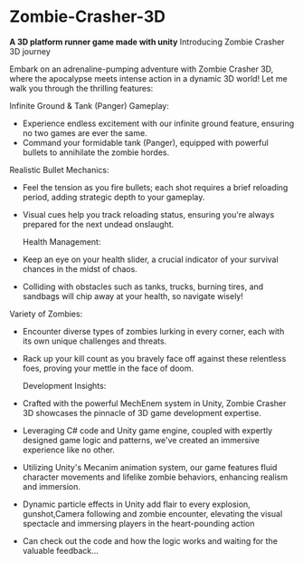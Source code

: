 # Zombie-Crasher-3D
**A 3D platform runner game made with unity**
Introducing Zombie Crasher 3D  journey 

Embark on an adrenaline-pumping adventure with Zombie Crasher 3D, where the apocalypse meets intense action in a dynamic 3D world! Let me walk you through the thrilling features:

Infinite Ground & Tank (Panger) Gameplay:
- Experience endless excitement with our infinite ground feature, ensuring no two games are ever the same.
- Command your formidable tank (Panger), equipped with powerful bullets to annihilate the zombie hordes.

Realistic Bullet Mechanics:
- Feel the tension as you fire bullets; each shot requires a brief reloading period, adding strategic depth to your gameplay.
- Visual cues help you track reloading status, ensuring you're always prepared for the next undead onslaught.

  Health Management:
- Keep an eye on your health slider, a crucial indicator of your survival chances in the midst of chaos.
- Colliding with obstacles such as tanks, trucks, burning tires, and sandbags will chip away at your health, so navigate wisely!

 Variety of Zombies:
- Encounter diverse types of zombies lurking in every corner, each with its own unique challenges and threats.
- Rack up your kill count as you bravely face off against these relentless foes, proving your mettle in the face of doom.

  Development Insights:
- Crafted with the powerful MechEnem system in Unity, Zombie Crasher 3D showcases the pinnacle of 3D game development expertise.
- Leveraging C# code and Unity game engine, coupled with expertly designed game logic and patterns, we've created an immersive experience like no other.
- Utilizing Unity's Mecanim animation system, our game features fluid character movements and lifelike zombie behaviors, enhancing realism and immersion.
- Dynamic particle effects in Unity add flair to every explosion, gunshot,Camera following and zombie encounter, elevating the visual spectacle and immersing players in the heart-pounding action
- Can check out the code and how the logic works and waiting for the valuable feedback...
